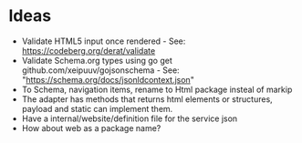 # Ideas

-   Validate HTML5 input once rendered - See: https://codeberg.org/derat/validate
-   Validate Schema.org types using go get github.com/xeipuuv/gojsonschema - See: "https://schema.org/docs/jsonldcontext.json"
- To Schema, navigation items, rename to Html package insteal of markip
- The adapter has methods that returns html elements or structures, payload and static can implement them.
- Have a internal/website/definition file for the service json
- How about web as a package name?
